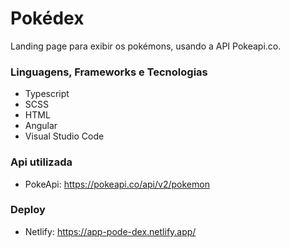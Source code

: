 # Pokédex

Landing page para exibir os pokémons, usando a API Pokeapi.co.

### Linguagens, Frameworks e Tecnologias

- Typescript
- SCSS
- HTML
- Angular
- Visual Studio Code

### Api utilizada

- PokeApi: https://pokeapi.co/api/v2/pokemon

### Deploy

- Netlify: https://app-pode-dex.netlify.app/
